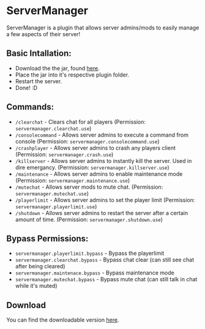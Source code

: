 # ServerManager

ServerManager is a plugin that allows server admins/mods to easily manage a few aspects of their server!

## Basic Intallation:
* Download the the jar, found [here](https://github.com/contrasim/ServerManager/releases).
* Place the jar into it's respective plugin folder.
* Restart the server.
* Done! :D

## Commands:
* `/clearchat` - Clears chat for all players (Permission: `servermanager.clearchat.use`)
* `/consolecommand` - Allows server admins to execute a command from console (Permission: `servermanager.consolecommand.use`)
* `/crashplayer` - Allows server admins to crash any players client (Permission: `servermanager.crash.use`)
* `/killserver` - Allows server admins to instantly kill the server. Used in dire emergancy. (Permission: `servermanager.killserver.use`)
* `/maintenance` - Allows server admins to enable maintenance mode (Permission: `servermanager.maintenance.use`)
* `/mutechat` - Allows server mods to mute chat. (Permission: `servermanager.mutechat.use`)
* `/playerlimit` - Allows server admins to set the player limit (Permission: `servermanager.playerlimit.use`)
* `/shutdown` - Allows server admins to restart the server after a certain amount of time. (Permission: `servermanager.shutdown.use`)


## Bypass Permissions:
* `servermanager.playerlimit.bypass` - Bypass the playerlimit
* `servermanager.clearchat.bypass` - Bypass chat clear (can still see chat after being cleared)
* `servermanager.maintenace.bypass` - Bypass maintenance mode
* `servermanager.mutechat.bypass` - Bypass mute chat (can still talk in chat while it's muted)

## Download
You can find the downloadable version [here](https://github.com/contrasim/ServerManager/releases).
